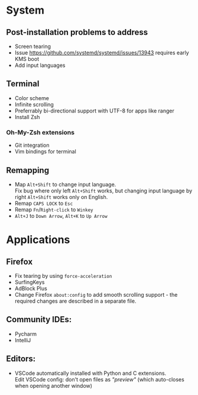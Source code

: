 # System

## Post-installation problems to address
* Screen tearing
* Issue https://github.com/systemd/systemd/issues/13943 requires early KMS boot
* Add input languages

## Terminal
* Color scheme
* Infinite scrolling
* Preferrably bi-directional support with UTF-8 for apps like ranger
* Install Zsh
### Oh-My-Zsh extensions
* Git integration
* Vim bindings for terminal

## Remapping
* Map `Alt+Shift` to change input language.  
Fix bug where only left `Alt+Shift` works, but changing input language by right `Alt+Shift` works only on English.
* Remap `CAPS LOCK` to `Esc`
* Remap `Fn`/`Right-click` to `Winkey` 
* `Alt+J` to `Down Arrow`, `Alt+K` to `Up Arrow`

# Applications

## Firefox
* Fix tearing by using `force-acceleration`
* SurfingKeys
* AdBlock Plus
* Change Firefox `about:config` to add smooth scrolling support - the required changes are described in a separate file.

## Community IDEs:
* Pycharm
* IntelliJ

## Editors:
* VSCode automatically installed with Python and C extensions.  
Edit VSCode config: don't open files as _"preview"_ (which auto-closes when opening another window)
